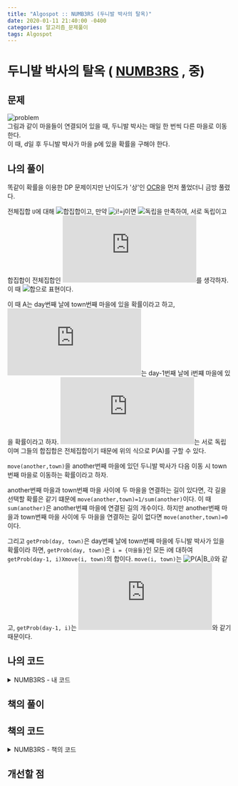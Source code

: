 ```yaml
---
title: "Algospot :: NUMB3RS (두니발 박사의 탈옥)"
date: 2020-01-11 21:40:00 -0400
categories: 알고리즘_문제풀이 
tags: Algospot
---
```


# 두니발 박사의 탈옥 ( [NUMB3RS](https://algospot.com/judge/problem/read/NUMB3RS) , 중)

## 문제

![problem](http://algospot.com/media/judge-attachments/298903b8a37b6938ae6915ce1cab80fd/dunibal.png)  
그림과 같이 마을들이 연결되어 있을 때, 두니발 박사는 매일 한 번씩 다른 마을로 이동한다.  
이 때, d일 후 두니발 박사가 마을 p에 있을 확률을 구해야 한다.  

## 나의 풀이
똑같이 확률을 이용한 DP 문제이지만 난이도가 '상'인 [OCR](https://algospot.com/judge/problem/read/OCR)을 먼저 풀었더니 금방 풀렸다.  
  
전체집합 `U`에 대해 ![합집합](https://latex.codecogs.com/gif.latex?\bigcup_{i=1}^{n}B_i&space;=&space;U)이고, 만약 ![i!=j](https://latex.codecogs.com/gif.latex?i&space;\neq&space;j)이면 ![독립](https://latex.codecogs.com/gif.latex?B_i\bigcapB_j&space;=&space;\phi)을 만족하여, 서로 독립이고 합집합이 전체집합인 ![집합들](https://latex.codecogs.com/gif.latex?B_1,&space;B_2,&space;...&space;,&space;B_n)를 생각하자. 이 때 ![합으로 표현]( https://latex.codecogs.com/gif.latex?P{A}=P{A\bigcap&space;B_1}&plus;P{A\bigcap&space;B_2}&plus;...&plus;P{A\bigcap&space;B_n}=P{A|B_1}\times&space;P{B_1}&plus;P{A|B_2}\times&space;P{B_2}&plus;...&plus;P{A|B_n}\times&space;P{B_n} )이다.  
  
이 때 A는 day번째 날에 town번째 마을에 있을 확률이라고 하고, ![B_i](https://latex.codecogs.com/gif.latex?B_i)는 day-1번째 날에 i번쨰 마을에 있을 확률이라고 하자. ![B_i](https://latex.codecogs.com/gif.latex?B_i)는 서로 독립이며 그들의 합집합은 전체집합이기 때문에 위의 식으로 P(A)를 구할 수 있다.  
  
`move(another,town)`을 another번째 마을에 있던 두니발 박사가 다음 이동 시 town번째 마을로 이동하는 확률이라고 하자. 
  
another번째 마을과 town번째 마을 사이에 두 마을을 연결하는 길이 있다면, 각 길을 선택할 확률은 같기 떄문에 `move(another,town)=1/sum(another)`이다. 이 때 `sum(another)`은 another번쨰 마을에 연결된 길의 개수이다. 하지만 another번째 마을과 town번째 마을 사이에 두 마을을 연결하는 길이 없다면 `move(another,town)=0`이다.  
  
그리고 `getProb(day, town)`은 day번째 날에 town번째 마을에 두니발 박사가 있을 확률이라 하면, `getProb(day, town)`은 `i = {마을들}`인 모든 i에 대하여 `getProb(day-1, i)Xmove(i, town)`의 합이다. `move(i, town)`는 ![P(A|B_i)]( https://latex.codecogs.com/gif.latex?P(A|B_i) )와 같고, `getProb(day-1, i)`는 ![P(B_i)]( https://latex.codecogs.com/gif.latex?P(B_i) )와 같기 때문이다.  
  
## 나의 코드

<details>
<summary>NUMB3RS - 내 코드</summary>
<div markdown="1">

```
#include <stdio.h>
#include <string.h>
#include <iostream>
#include <utility>
#include <vector>
#include <algorithm>
#include <climits>

#ifdef _MSC_VER
#define _CRT_SCURE_NO_WARNINGS
#endif

using namespace std;
int question[51], road[51][51], sum[51];
double cache[101][51];
int n, d, p, t;
double getProb(int day, int town);
int main()
{
    ios::sync_with_stdio(false);
    cin.tie(NULL);
    int iters;
    cin >> iters;

    for (int i = 0; i < iters; i++)
    {
        // 메모이제이션할 메모리 초기화
        fill_n(&cache[0][0], 101*51, -1.0);
        memset(question, 0, sizeof question);
        memset(road, 0, sizeof road);
        memset(sum, 0, sizeof sum);
        cin >> n >> d >> p;
        for (int j=0; j<n;j++) {
            int tempsum=0;
            for (int k=0;k<n;k++) {
                int temp;
                cin >> temp;
                road[j][k]=temp;
                if(temp==1)
                    tempsum++;
            }
            sum[j]=tempsum;
        }
        cin >> t;
        cout.precision(10);
        for (int j=0;j<t;j++) {
            int givenQuestion;
            cin >> givenQuestion;
            cout<<getProb(d, givenQuestion)<<" ";

        }
        cout<<endl;
        
        
    }
    return 0;
}

double getProb(int day, int town) {
    if (day==0)
        return (town==p?1.0:0.0);
    double& ret = cache[day][town];
    if( ret!=-1.0)
        return ret;
    ret = 0.0;
    for (int i=0;i<n;i++) {
        if(road[town][i]==1)
            ret += getProb(day-1,i)/(double)(sum[i]);
    }
    // cout<<" getProb "<<day<<"|"<<town<<"| == "<<ret<<endl;
    
    return ret;

}
```  

</div>
</details>  


## 책의 풀이

## 책의 코드 

<details>
<summary>NUMB3RS - 책의 코드</summary>
<div markdown="1">

  
```

```
</div>
</details>  
  
## 개선할 점

